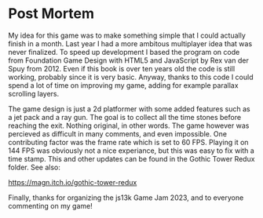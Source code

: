 # Post Mortem

My idea for this game was to make something simple that I could actually finish in a month. Last year I had a more ambitous multiplayer idea that was never finalized. To speed up development I based the program on code from Foundation Game Design with HTML5 and JavaScript by Rex van der Spuy from 2012. Even if this book is over ten years old the code is still working, probably since it is very basic. Anyway, thanks to this code I could spend a lot of time on improving my game, adding for example parallax scrolling layers.

The game design is just a 2d platformer with some added features such as a jet pack and a ray gun. The goal is to collect all the time stones before reaching the exit. Nothing original, in other words. The game however was percieved as difficult in many comments, and even impossible. One contributing factor was the frame rate which is set to 60 FPS. Playing it on 144 FPS was obviously not a nice experiance, but this was easy to fix with a time stamp. This and other updates can be found in the Gothic Tower Redux folder. See also:

https://magn.itch.io/gothic-tower-redux

Finally, thanks for organizing the js13k Game Jam 2023, and to everyone commenting on my game!
